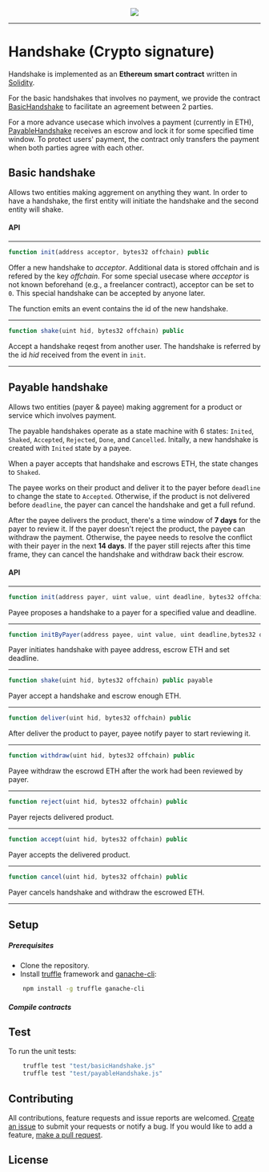 <p align="center">
  <img src="https://raw.githubusercontent.com/cryptonomous/handshake/master/logo.png">
</p>

-----------------

# Handshake (Crypto signature)

Handshake is implemented as an **Ethereum smart contract** written in [Solidity](https://github.com/ethereum/solidity).

For the basic handshakes that involves no payment, we provide the contract [BasicHandshake](contracts/BasicHandshake.sol) to facilitate an agreement between 2 parties.

For a more advance usecase which involves a payment (currently in ETH), [PayableHandshake](contracts/PayableHandshake.sol) receives an escrow and lock it for some specified time window. To protect users' payment, the contract only transfers the payment when both parties agree with each other.

## Basic handshake

Allows two entities making aggrement on anything they want. In order to have a handshake, the first entity will initiate the handshake and the second entity will shake.

#### API

---
```javascript
function init(address acceptor, bytes32 offchain) public
```

Offer a new handshake to *acceptor*. Additional data is stored offchain and is refered by the key *offchain*.
For some special usecase where *acceptor* is not known beforehand (e.g., a freelancer contract), acceptor can be set to `0`. This special handshake can be accepted by anyone later.

The function emits an event contains the id of the new handshake.

---
```javascript
function shake(uint hid, bytes32 offchain) public
```

Accept a handshake reqest from another user.
The handshake is referred by the id *hid* received from the event in `init`.

---
## Payable handshake

Allows two entities (payer & payee) making aggrement for a product or service which involves payment.

The payable handshakes operate as a state machine with 6 states: `Inited`, `Shaked`, `Accepted`, `Rejected`, `Done`, and `Cancelled`.
Initally, a new handshake is created with `Inited` state by a payee.

When a payer accepts that handshake and escrows ETH, the state changes to `Shaked`.

The payee works on their product and deliver it to the payer before `deadline` to change the state to `Accepted`. Otherwise, if the product is not delivered before `deadline`, the payer can cancel the handshake and get a full refund.

After the payee delivers the product, there's a time window of **7 days** for the payer to review it. If the payer doesn't reject the product, the payee can withdraw the payment. Otherwise, the payee needs to resolve the conflict with their payer in the next **14 days**. If the payer still rejects after this time frame, they can cancel the handshake and withdraw back their escrow.

#### API

---
```javascript
function init(address payer, uint value, uint deadline, bytes32 offchain) public
```
Payee proposes a handshake to a payer for a specified value and deadline.

---
```javascript
function initByPayer(address payee, uint value, uint deadline,bytes32 offchain) public payable
```
Payer initiates handshake with payee address, escrow ETH and set deadline.

---
```javascript
function shake(uint hid, bytes32 offchain) public payable
```
Payer accept a handshake and escrow enough ETH.

---
```javascript
function deliver(uint hid, bytes32 offchain) public
```
After deliver the product to payer, payee notify payer to start reviewing it.

---
```javascript
function withdraw(uint hid, bytes32 offchain) public
```
Payee withdraw the escrowd ETH after the work had been reviewed by payer.

---
```javascript
function reject(uint hid, bytes32 offchain) public
```
Payer rejects delivered product.

---
```javascript
function accept(uint hid, bytes32 offchain) public
```
Payer accepts the delivered product.

---
```javascript
function cancel(uint hid, bytes32 offchain) public
```
Payer cancels handshake and withdraw the escrowed ETH.

---
## Setup

##### Prerequisites

* Clone the repository.
* Install [truffle](https://github.com/trufflesuite/truffle) framework and [ganache-cli](https://github.com/trufflesuite/ganache-cli):

```bash
    npm install -g truffle ganache-cli
```

##### Compile contracts

## Test

To run the unit tests:
```bash
    truffle test "test/basicHandshake.js"
    truffle test "test/payableHandshake.js"
```

## Contributing

All contributions, feature requests and issue reports are welcomed. [Create an issue](https://github.com/cryptonomous/handshake/issues) to submit your requests or notify a bug. If you would like to add a feature, [make a pull request](https://github.com/cryptonomous/handshake/pulls).

## License
